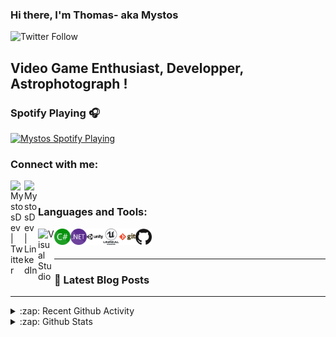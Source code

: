 ### Hi there, I'm Thomas- aka Mystos

![Twitter Follow](https://img.shields.io/twitter/follow/MystosDev?color=1DA1F2&logo=Twitter&style=for-the-badge)

## Video Game Enthusiast, Developper, Astrophotograph !


### Spotify Playing 🎧
[<img src="https://now-playing-codestackr.vercel.app/api/spotify-playing" alt="Mystos Spotify Playing" width="350" />](https://open.spotify.com/user/wjp19oxxzyoz8b6lhuo9dgcol)

### Connect with me:

[<img align="left" alt="MystosDev | Twitter" width="22px" src="https://cdn.jsdelivr.net/npm/simple-icons@v3/icons/twitter.svg" />][twitter]
[<img align="left" alt="MystosDev | LinkedIn" width="22px" src="https://cdn.jsdelivr.net/npm/simple-icons@v3/icons/linkedin.svg" />][linkedin]

<br />

### Languages and Tools:

<img align="left" alt="Visual Studio" width="26px" src="https://simpleicons.org/icons/visualstudio.svg" />
<img align="left" alt="C#" width="26px" src="https://raw.githubusercontent.com/github/explore/80688e429a7d4ef2fca1e82350fe8e3517d3494d/topics/csharp/csharp.png" />
<img align="left" alt="DotNet" width="26px" src="https://raw.githubusercontent.com/github/explore/93d8a67084f94b2a444e510199a6e7622e5b09a3/topics/dotnet/dotnet.png" />
<img align="left" alt="Unity" width="26px" src="https://raw.githubusercontent.com/github/explore/80688e429a7d4ef2fca1e82350fe8e3517d3494d/topics/unity/unity.png" />
<img align="left" alt="UDK" width="26px" src="https://raw.githubusercontent.com/github/explore/80688e429a7d4ef2fca1e82350fe8e3517d3494d/topics/unreal-engine/unreal-engine.png" />
<img align="left" alt="Git" width="26px" src="https://raw.githubusercontent.com/github/explore/80688e429a7d4ef2fca1e82350fe8e3517d3494d/topics/git/git.png" />
<img align="left" alt="GitHub" width="26px" src="https://raw.githubusercontent.com/github/explore/78df643247d429f6cc873026c0622819ad797942/topics/github/github.png" />

<br />
<br />

---

### 📕 Latest Blog Posts

<!-- BLOG-POST-LIST:START -->
<!-- BLOG-POST-LIST:END -->

---

<details>
  <summary>:zap: Recent Github Activity</summary>
  
<!--START_SECTION:activity-->
1. ❗️ Opened issue [#5838](https://github.com//timburgan/timburgan/issues/5838) in [timburgan/timburgan](https://github.com//timburgan/timburgan)
<!--END_SECTION:activity-->

</details>

<details>
  <summary>:zap: Github Stats</summary>

  <img align="left" alt="Mystos's Github Stats" src="https://github-readme-stats-nine-rho.vercel.app/api?username=Mystos&show_icons=true&hide_border=true" />

</details>

[twitter]: https://twitter.com/MystosDev
[linkedin]: https://www.linkedin.com/in/thomas-guyamier-445648116/
